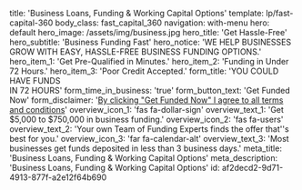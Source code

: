 title: 'Business Loans, Funding & Working Capital Options'
template: lp/fast-capital-360
body_class: fast_capital_360
navigation: with-menu
hero: default
hero_image: /assets/img/business.jpg
hero_title: 'Get Hassle-Free'
hero_subtitle: 'Business Funding Fast'
hero_notice: 'WE HELP BUSINESSES GROW WITH EASY, HASSLE-FREE BUSINESS FUNDING OPTIONS.'
hero_item_1: 'Get Pre-Qualified in Minutes.'
hero_item_2: 'Funding in Under 72 Hours.'
hero_item_3: 'Poor Credit Accepted.'
form_title: 'YOU COULD HAVE FUNDS</br>IN  72 HOURS'
form_time_in_business: 'true'
form_button_text: 'Get Funded Now'
form_disclaimer: '<a href="/terms-of-use" target="_blank">By clicking "Get Funded Now" I agree to all <span>terms and conditions</span></a>'
overview_icon_1: 'fas fa-dollar-sign'
overview_text_1: 'Get $5,000 to $750,000 in business funding.'
overview_icon_2: 'fas fa-users'
overview_text_2: 'Your own Team of Funding Experts finds the offer that''s best for you.'
overview_icon_3: 'far fa-calendar-alt'
overview_text_3: 'Most businesses get funds deposited in less than 3 business days.'
meta_title: 'Business Loans, Funding & Working Capital Options'
meta_description: 'Business Loans, Funding & Working Capital Options'
id: af2decd2-9d71-4913-877f-a2e12f64b690
